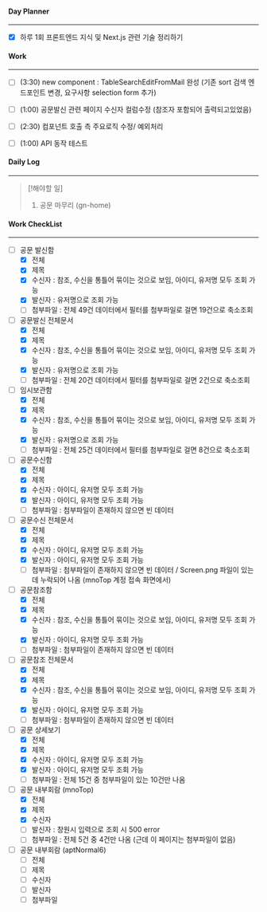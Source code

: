 
#### Day Planner
---
- [x] 하루 1회 프론트엔드 지식 및 Next.js 관련 기술 정리하기


#### Work
---
- [ ] (3:30) new component : TableSearchEditFromMail 완성 (기존 sort 검색 엔드포인트 변경, 요구사항 selection form 추가)
- [ ] (1:00) 공문발신 관련 페이지 수신자 컬럼수정 (참조자 포함되어 출력되고있었음)
- [ ] (2:30) 컴포넌트 호출 측 주요로직 수정/ 예외처리
- [ ] (1:00) API 동작 테스트


#### Daily Log
---

> [!해야할 일]
> 1. 공문 마무리 (gn-home)


#### Work CheckList
---
- [ ] 공문 발신함 
	- [x] 전체
	- [x] 제목
	- [x] 수신자 : 참조, 수신을 통틀어 묶이는 것으로 보임, 아이디, 유저명 모두 조회 가능
	- [x] 발신자 : 유저명으로 조회 가능
	- [ ] 첨부파일 : 전체 49건 데이터에서 필터를 첨부파일로 걸면 19건으로 축소조회

- [ ] 공문발신 전체문서
	- [x] 전체
	- [x] 제목
	- [x] 수신자 : 참조, 수신을 통틀어 묶이는 것으로 보임, 아이디, 유저명 모두 조회 가능
	- [x] 발신자 : 유저명으로 조회 가능
	- [ ] 첨부파일 : 전체 20건 데이터에서 필터를 첨부파일로 걸면 2건으로 축소조회

- [ ] 임시보관함
	- [x] 전체
	- [x] 제목
	- [x] 수신자 : 참조, 수신을 통틀어 묶이는 것으로 보임, 아이디, 유저명 모두 조회 가능
	- [x] 발신자 : 유저명으로 조회 가능
	- [ ] 첨부파일 : 전체 25건 데이터에서 필터를 첨부파일로 걸면 8건으로 축소조회

- [ ] 공문수신함
	- [x] 전체
	- [x] 제목
	- [x] 수신자 : 아이디, 유저명 모두 조회 가능
	- [x] 발신자 : 아이디, 유저명 모두 조회 가능
	- [ ] 첨부파일 : 첨부파일이 존재하지 않으면 빈 데이터

- [ ] 공문수신 전체문서
	- [x] 전체
	- [x] 제목
	- [x] 수신자 : 아이디, 유저명 모두 조회 가능
	- [x] 발신자 : 아이디, 유저명 모두 조회 가능
	- [ ] 첨부파일 : 첨부파일이 존재하지 않으면 빈 데이터 / Screen.png 파일이 있는데 누락되어 나옴 (mnoTop 계정 접속 화면에서)

- [ ] 공문참조함
	- [x] 전체
	- [x] 제목
	- [x] 수신자 : 참조, 수신을 통틀어 묶이는 것으로 보임, 아이디, 유저명 모두 조회 가능
	- [x] 발신자 : 아이디, 유저명 모두 조회 가능
	- [ ] 첨부파일 : 첨부파일이 존재하지 않으면 빈 데이터

- [ ] 공문참조 전체문서
	- [x] 전체
	- [x] 제목
	- [x] 수신자 : 참조, 수신을 통틀어 묶이는 것으로 보임, 아이디, 유저명 모두 조회 가능
	- [x] 발신자 : 아이디, 유저명 모두 조회 가능
	- [ ] 첨부파일 : 첨부파일이 존재하지 않으면 빈 데이터

- [ ] 공문 상세보기
	- [x] 전체
	- [x] 제목
	- [x] 수신자 : 아이디, 유저명 모두 조회 가능
	- [x] 발신자 : 아이디, 유저명 모두 조회 가능
	- [ ] 첨부파일 : 전체 15건 중 첨부파일이 있는 10건만 나옴

- [ ] 공문 내부회람 (mnoTop)
	- [x] 전체
	- [x] 제목
	- [x] 수신자
	- [ ] 발신자 : 창원시 입력으로 조회 시 500 error
	- [ ] 첨부파일 : 전체 5건 중 4건만 나옴 (근데 이 페이지는 첨부파일이 없음)

- [ ] 공문 내부회람 (aptNormal6)
	- [ ] 전체
	- [ ] 제목
	- [ ] 수신자
	- [ ] 발신자
	- [ ] 첨부파일
